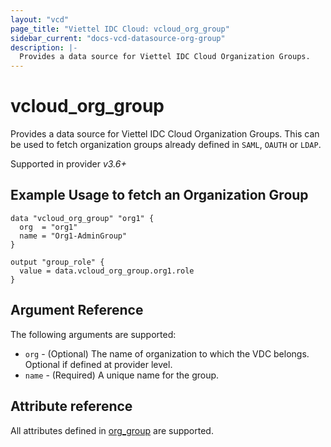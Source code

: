 ```yaml
---
layout: "vcd"
page_title: "Viettel IDC Cloud: vcloud_org_group"
sidebar_current: "docs-vcd-datasource-org-group"
description: |-
  Provides a data source for Viettel IDC Cloud Organization Groups.
---
```


# vcloud\_org\_group

Provides a data source for Viettel IDC Cloud Organization Groups. This can be used to fetch organization groups already defined in `SAML`, `OAUTH` or `LDAP`.

Supported in provider *v3.6+*

## Example Usage to fetch an Organization Group

```hcl
data "vcloud_org_group" "org1" {
  org  = "org1"
  name = "Org1-AdminGroup"
}

output "group_role" {
  value = data.vcloud_org_group.org1.role
}
```


## Argument Reference

The following arguments are supported:

* `org` - (Optional) The name of organization to which the VDC belongs. Optional if defined at provider level.
* `name` - (Required) A unique name for the group.

## Attribute reference

All attributes defined in [org_group](/providers/terraform-viettelidc/vcloud/latest/docs/resources/org_group#attribute-reference) are supported.